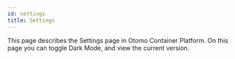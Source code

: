 ```yaml
---
id: settings
title: Settings
---
```


This page describes the Settings page in Otomo Container Platform. On this page you can toggle Dark Mode, and view the
current version.
